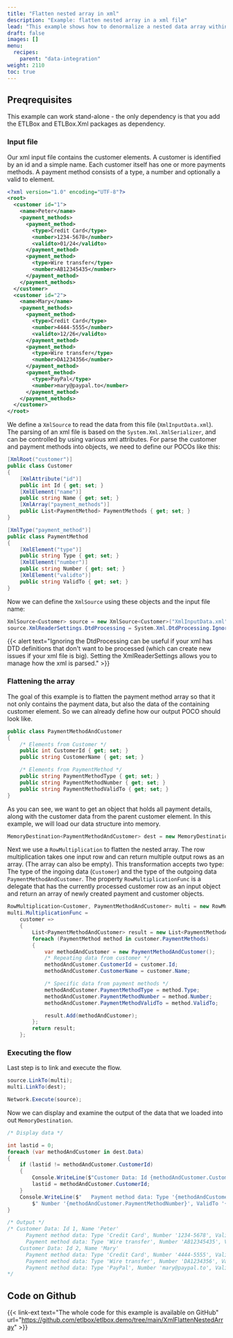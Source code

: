 ```yaml
---
title: "Flatten nested array in xml"
description: "Example: flatten nested array in a xml file"
lead: "This example shows how to denormalize a nested data array within a xml structure."
draft: false
images: []
menu:
  recipes:
    parent: "data-integration"
weight: 2110
toc: true
---
```


## Preqrequisites

This example can work stand-alone - the only dependency is that you add the ETLBox and ETLBox.Xml packages as dependency.

### Input file

Our xml input file contains the customer elements. A customer is identified by an id and a simple name. Each customer itself has one or more payments methods. A payment method consists of a type, a number and optionally a valid to element.

```xml
<?xml version="1.0" encoding="UTF-8"?>
<root>
  <customer id="1">
    <name>Peter</name>
    <payment_methods>
      <payment_method>
        <type>Credit Card</type>
        <number>1234-5678</number>
        <validto>01/24</validto>
      </payment_method>
      <payment_method>
        <type>Wire transfer</type>
        <number>AB12345435</number>
      </payment_method>
    </payment_methods>
  </customer>
  <customer id="2">
    <name>Mary</name>
    <payment_methods>
      <payment_method>
        <type>Credit Card</type>
        <number>4444-5555</number>
        <validto>12/26</validto>
      </payment_method>
      <payment_method>
        <type>Wire transfer</type>
        <number>DA1234356</number>
      </payment_method>
      <payment_method>
        <type>PayPal</type>
        <number>mary@paypal.to</number>
      </payment_method>
    </payment_methods>
  </customer>
</root>
```

We define a `XmlSource` to read the data from this file (`XmlInputData.xml`).
The parsing of an xml file is based on the `System.Xml.XmlSerializer`, and can be controlled by using various xml attributes. For parse the customer and payment methods into objects, we need to define our POCOs like this:

```C#
[XmlRoot("customer")]
public class Customer
{
    [XmlAttribute("id")]
    public int Id { get; set; }
    [XmlElement("name")]
    public string Name { get; set; }
    [XmlArray("payment_methods")]
    public List<PaymentMethod> PaymentMethods { get; set; }
}

[XmlType("payment_method")]
public class PaymentMethod
{
    [XmlElement("type")]
    public string Type { get; set; }
    [XmlElement("number")]
    public string Number { get; set; }
    [XmlElement("validto")]
    public string ValidTo { get; set; }
}
```

Now we can define the `XmlSource` using these objects and the input file name:

```C#
XmlSource<Customer> source = new XmlSource<Customer>("XmlInputData.xml", ResourceType.File);
source.XmlReaderSettings.DtdProcessing = System.Xml.DtdProcessing.Ignore;
```

{{< alert text="Ignoring the DtdProcessing can be useful if your xml has DTD definitions that don't want to be processed (which can create new issues if your xml file is big). Setting the XmlReaderSettings allows you to manage how the xml is parsed." >}}

### Flattening the array

The goal of this example is to flatten the payment method array so that it not only contains the payment data, but also the data of the containing customer element. So we can already define how our output POCO should look like.

```C#
public class PaymentMethodAndCustomer
{
    /* Elements from Customer */
    public int CustomerId { get; set; }
    public string CustomerName { get; set; }

    /* Elements from PaymentMethod */
    public string PaymentMethodType { get; set; }
    public string PaymentMethodNumber { get; set; }
    public string PaymentMethodValidTo { get; set; }
}
```

As you can see, we want to get an object that holds all payment details, along with the customer data from the parent customer element. In this example, we will load our data structure into memory.

```C#
MemoryDestination<PaymentMethodAndCustomer> dest = new MemoryDestination<PaymentMethodAndCustomer>();
```

Next we use a `RowMultiplication` to flatten the nested array. The row multiplication takes one input row and can return multiple output rows as an array. (The array can also be empty). This transformation accepts two type: The type of the ingoing data (`Customer`) and the type of the outgoing data `PaymentMethodAndCustomer`. The property `RowMultiplicationFunc` is a delegate that has the currently processed customer row as an input object and return an array of newly created payment and customer objects.


```C#
RowMultiplication<Customer, PaymentMethodAndCustomer> multi = new RowMultiplication<Customer, PaymentMethodAndCustomer>();
multi.MultiplicationFunc =
    customer =>
    {
        List<PaymentMethodAndCustomer> result = new List<PaymentMethodAndCustomer>();
        foreach (PaymentMethod method in customer.PaymentMethods)
        {
            var methodAndCustomer = new PaymentMethodAndCustomer();
            /* Repeating data from customer */
            methodAndCustomer.CustomerId = customer.Id;
            methodAndCustomer.CustomerName = customer.Name;

            /* Specific data from payment methods */
            methodAndCustomer.PaymentMethodType = method.Type;
            methodAndCustomer.PaymentMethodNumber = method.Number;
            methodAndCustomer.PaymentMethodValidTo = method.ValidTo;

            result.Add(methodAndCustomer);
        };
        return result;
    };
```

### Executing the flow

Last step is to link and execute the flow.

```C#
source.LinkTo(multi);
multi.LinkTo(dest);

Network.Execute(source);
```

Now we can display and examine the output of the data that we loaded into out `MemoryDestination`.

```C#
/* Display data */

int lastid = 0;
foreach (var methodAndCustomer in dest.Data)
{
    if (lastid != methodAndCustomer.CustomerId)
    {
        Console.WriteLine($"Customer Data: Id {methodAndCustomer.CustomerId}, Name '{methodAndCustomer.CustomerName}'");
        lastid = methodAndCustomer.CustomerId;
    }
    Console.WriteLine($"   Payment method data: Type '{methodAndCustomer.PaymentMethodType}'," +
        $" Number '{methodAndCustomer.PaymentMethodNumber}', ValidTo '{methodAndCustomer.PaymentMethodValidTo}'");
}

/* Output */
/* Customer Data: Id 1, Name 'Peter'
      Payment method data: Type 'Credit Card', Number '1234-5678', ValidTo '01/24'
      Payment method data: Type 'Wire transfer', Number 'AB12345435', ValidTo ''
    Customer Data: Id 2, Name 'Mary'
      Payment method data: Type 'Credit Card', Number '4444-5555', ValidTo '12/26'
      Payment method data: Type 'Wire transfer', Number 'DA1234356', ValidTo ''
      Payment method data: Type 'PayPal', Number 'mary@paypal.to', ValidTo ''
*/
```

## Code on Github

{{< link-ext text="The whole code for this example is available on GitHub" url="https://github.com/etlbox/etlbox.demo/tree/main/XmlFlattenNestedArray" >}}

